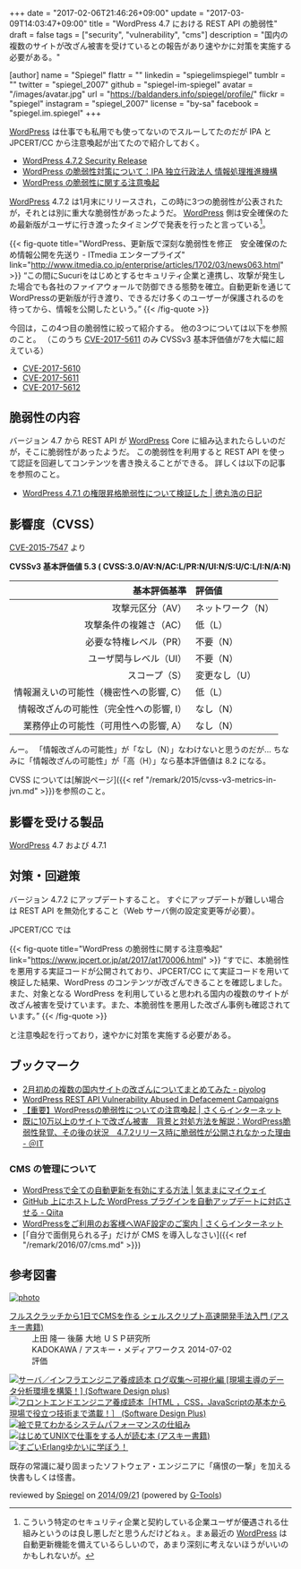 +++
date = "2017-02-06T21:46:26+09:00"
update = "2017-03-09T14:03:47+09:00"
title = "WordPress 4.7 における REST API の脆弱性"
draft = false
tags = ["security", "vulnerability", "cms"]
description = "国内の複数のサイトが改ざん被害を受けているとの報告があり速やかに対策を実施する必要がある。"

[author]
  name = "Spiegel"
  flattr = ""
  linkedin = "spiegelimspiegel"
  tumblr = ""
  twitter = "spiegel_2007"
  github = "spiegel-im-spiegel"
  avatar = "/images/avatar.jpg"
  url = "https://baldanders.info/spiegel/profile/"
  flickr = "spiegel"
  instagram = "spiegel_2007"
  license = "by-sa"
  facebook = "spiegel.im.spiegel"
+++

[WordPress] は仕事でも私用でも使ってないのでスルーしてたのだが IPA と JPCERT/CC から注意喚起が出てたので紹介しておく。

- [WordPress 4.7.2 Security Release](https://wordpress.org/news/2017/01/wordpress-4-7-2-security-release/)
- [WordPress の脆弱性対策について：IPA 独立行政法人 情報処理推進機構](http://www.ipa.go.jp/security/ciadr/vul/20170206-wordpress.html)
- [WordPress の脆弱性に関する注意喚起](https://www.jpcert.or.jp/at/2017/at170006.html)

[WordPress] 4.7.2 は1月末にリリースされ，この時に3つの脆弱性が公表されたが，それとは別に重大な脆弱性があったようだ。
[WordPress] 側は安全確保のため最新版がユーザに行き渡ったタイミングで発表を行ったと言っている[^s1]。

[^s1]: こういう特定のセキュリティ企業と契約している企業ユーザが優遇される仕組みというのは良し悪しだと思うんだけどねぇ。まぁ最近の [WordPress] は自動更新機能を備えているらしいので，あまり深刻に考えないほうがいいのかもしれないが。

{{< fig-quote title="WordPress、更新版で深刻な脆弱性を修正　安全確保のため情報公開を先送り - ITmedia エンタープライズ" link="http://www.itmedia.co.jp/enterprise/articles/1702/03/news063.html" >}}
<q>この間にSucuriをはじめとするセキュリティ企業と連携し、攻撃が発生した場合でも各社のファイアウォールで防御できる態勢を確立。自動更新を通じてWordPressの更新版が行き渡り、できるだけ多くのユーザーが保護されるのを待ってから、情報を公開したという。</q>
{{< /fig-quote >}}

今回は，この4つ目の脆弱性に絞って紹介する。
他の3つについては以下を参照のこと。
（このうち [CVE-2017-5611﻿](https://cve.mitre.org/cgi-bin/cvename.cgi?name=CVE-2017-5611) のみ CVSSv3 基本評価値が7を大幅に超えている）

- [CVE-2017-5610﻿](https://cve.mitre.org/cgi-bin/cvename.cgi?name=CVE-2017-5610)
- [CVE-2017-5611﻿](https://cve.mitre.org/cgi-bin/cvename.cgi?name=CVE-2017-5611)
- [CVE-2017-5612﻿](https://cve.mitre.org/cgi-bin/cvename.cgi?name=CVE-2017-5612)

## 脆弱性の内容

バージョン 4.7 から REST API が [WordPress] Core に組み込まれたらしいのだが，そこに脆弱性があったようだ。
この脆弱性を利用すると REST API を使って認証を回避してコンテンツを書き換えることができる。
詳しくは以下の記事を参照のこと。

- [WordPress 4.7.1 の権限昇格脆弱性について検証した | 徳丸浩の日記](http://blog.tokumaru.org/2017/02/wordpress-4.7.1-Privilege-Escalation.html)

## 影響度（CVSS）

[CVE-2015-7547](https://web.nvd.nist.gov/view/vuln/detail?vulnId=CVE-2017-5487) より

**CVSSv3 基本評価値 5.3 ( CVSS:3.0/AV:N/AC:L/PR:N/UI:N/S:U/C:L/I:N/A:N)**

| 基本評価基準                            | 評価値            |
|----------------------------------------:|:------------------|
| 攻撃元区分（AV）                        | ネットワーク（N） |
| 攻撃条件の複雑さ（AC）                  | 低（L）           |
| 必要な特権レベル（PR）                  | 不要（N）         |
| ユーザ関与レベル（UI）                  | 不要（N）         |
| スコープ（S）                           | 変更なし（U）     |
| 情報漏えいの可能性（機密性への影響, C） | 低（L）           |
| 情報改ざんの可能性（完全性への影響, I） | なし（N）         |
| 業務停止の可能性（可用性への影響, A）   | なし（N）         |

んー。
「情報改ざんの可能性」が「なし（N）」なわけないと思うのだが...
ちなみに「情報改ざんの可能性」が「高（H）」なら基本評価値は 8.2 になる。

CVSS については[解説ページ]({{< ref "/remark/2015/cvss-v3-metrics-in-jvn.md" >}})を参照のこと。

## 影響を受ける製品

[WordPress] 4.7 および 4.7.1

## 対策・回避策

バージョン 4.7.2 にアップデートすること。
すぐにアップデートが難しい場合は REST API を無効化すること（Web サーバ側の設定変更等が必要）。

JPCERT/CC では

{{< fig-quote title="WordPress の脆弱性に関する注意喚起" link="https://www.jpcert.or.jp/at/2017/at170006.html" >}}
<q>すでに、本脆弱性を悪用する実証コードが公開されており、JPCERT/CC にて実証コードを用いて検証した結果、WordPress のコンテンツが改ざんできることを確認しました。また、対象となる WordPress を利用していると思われる国内の複数のサイトが改ざん被害を受けています。また、本脆弱性を悪用した改ざん事例も確認されています。</q>
{{< /fig-quote >}}

と注意喚起を行っており，速やかに対策を実施する必要がある。

## ブックマーク

- [2月初めの複数の国内サイトの改ざんについてまとめてみた - piyolog](http://d.hatena.ne.jp/Kango/20170205/1486314605)
- [WordPress REST API Vulnerability Abused in Defacement Campaigns](https://blog.sucuri.net/2017/02/wordpress-rest-api-vulnerability-abused-in-defacement-campaigns.html)
- [【重要】WordPressの脆弱性についての注意喚起 | さくらインターネット](https://www.sakura.ad.jp/news/sakurainfo/newsentry.php?id=1524)
- [既に10万以上のサイトで改ざん被害　背景と対処方法を解説：WordPress脆弱性発覚、その後の状況　4.7.2リリース時に脆弱性が公開されなかった理由 - ＠IT](http://www.atmarkit.co.jp/ait/articles/1702/09/news048.html)

### CMS の管理について

- [WordPressで全ての自動更新を有効にする方法 | 気ままにマイウェイ](http://o-way.net/automatic-updating-of-wordpress/)
- [GitHub 上にホストした WordPress プラグインを自動アップデートに対応させる - Qiita](http://qiita.com/miya0001/items/25f49762283043a4fb4e)
- [WordPressをご利用のお客様へWAF設定のご案内 | さくらインターネット](https://www.sakura.ad.jp/news/sakurainfo/newsentry.php?id=1528)
- [「自分で面倒見られる子」だけが CMS を導入しなさい]({{< ref "/remark/2016/07/cms.md" >}})

[WordPress]: https://wordpress.org/ "Blog Tool, Publishing Platform, and CMS — WordPress"

## 参考図書

<div class="hreview" ><a class="item url" href="http://www.amazon.co.jp/exec/obidos/ASIN/B00LBPGFJS/baldandersinf-22/"><img src="http://ecx.images-amazon.com/images/I/51r6kpV26GL._SL160_.jpg" alt="photo" class="photo"  /></a><dl ><dt class="fn"><a class="item url" href="http://www.amazon.co.jp/exec/obidos/ASIN/B00LBPGFJS/baldandersinf-22/">フルスクラッチから1日でCMSを作る シェルスクリプト高速開発手法入門 (アスキー書籍)</a></dt><dd>上田 隆一 後藤 大地 ＵＳＰ研究所 </dd><dd>KADOKAWA / アスキー・メディアワークス 2014-07-02</dd><dd>評価<abbr class="rating" title="4"><img src="http://g-images.amazon.com/images/G/01/detail/stars-4-0.gif" alt="" /></abbr> </dd></dl><p class="similar"><a href="http://www.amazon.co.jp/exec/obidos/ASIN/B00MPDUQQI/baldandersinf-22/" target="_top"><img src="http://images.amazon.com/images/P/B00MPDUQQI.09._SCTHUMBZZZ_.jpg"  alt="サーバ／インフラエンジニア養成読本 ログ収集〜可視化編 [現場主導のデータ分析環境を構築！] (Software Design plus)"  /></a> <a href="http://www.amazon.co.jp/exec/obidos/ASIN/B00ME9TTMA/baldandersinf-22/" target="_top"><img src="http://images.amazon.com/images/P/B00ME9TTMA.09._SCTHUMBZZZ_.jpg"  alt="フロントエンドエンジニア養成読本［HTML ，CSS，JavaScriptの基本から現場で役立つ技術まで満載！］ (Software Design Plus)"  /></a> <a href="http://www.amazon.co.jp/exec/obidos/ASIN/B00LHFOTF4/baldandersinf-22/" target="_top"><img src="http://images.amazon.com/images/P/B00LHFOTF4.09._SCTHUMBZZZ_.jpg"  alt="絵で見てわかるシステムパフォーマンスの仕組み"  /></a> <a href="http://www.amazon.co.jp/exec/obidos/ASIN/B00J4KDYV4/baldandersinf-22/" target="_top"><img src="http://images.amazon.com/images/P/B00J4KDYV4.09._SCTHUMBZZZ_.jpg"  alt="はじめてUNIXで仕事をする人が読む本 (アスキー書籍)"  /></a> <a href="http://www.amazon.co.jp/exec/obidos/ASIN/B00MLUGZIS/baldandersinf-22/" target="_top"><img src="http://images.amazon.com/images/P/B00MLUGZIS.09._SCTHUMBZZZ_.jpg"  alt="すごいErlangゆかいに学ぼう！"  /></a> </p>
<p class="description" >既存の常識に凝り固まったソフトウェア・エンジニアに「痛恨の一撃」を加える快書もしくは怪書。</p>
<p class="gtools" >reviewed by <a href="#maker" class="reviewer">Spiegel</a> on <abbr class="dtreviewed" title="2014-09-21">2014/09/21</abbr> (powered by <a href="http://www.goodpic.com/mt/aws/index.html">G-Tools</a>)</p>
</div>
